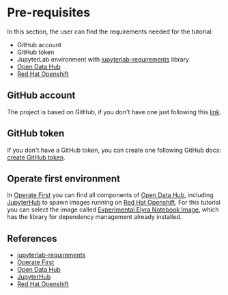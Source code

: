 # Pre-requisites

In this section, the user can find the requirements needed for the tutorial:

- GitHub account
- GitHub token
- JupyterLab environment with [jupyterlab-requirements][1] library
- [Open Data Hub][3]
- [Red Hat Openshift][5]


## GitHub account

The project is based on GitHub, if you don't have one just following this [link](https://docs.github.com/en/github/getting-started-with-github/signing-up-for-a-new-github-account).

## GitHub token

If you don't have a GitHub token, you can create one following GitHub docs: [create GitHub token](https://docs.github.com/en/github/authenticating-to-github/creating-a-personal-access-token).

## Operate first environment

In [Operate First][2] you can find all components of [Open Data Hub][3], including [JupyterHub][4] to spawn images running on [Red Hat Openshift][5]. For this tutorial you can select the image called [Experimental Elyra Notebook Image](https://github.com/operate-first/apps/blob/master/kfdefs/base/jupyterhub/notebook-images/experimental-elyra-notebook-imagestream.yaml), which has the library for dependency management already installed.


## References

* [jupyterlab-requirements][1]
* [Operate First][2]
* [Open Data Hub][3]
* [JupyterHub][4]
* [Red Hat Openshift][5]

[1]: https://github.com/thoth-station/jupyterlab-requirements
[2]: https://www.operate-first.cloud/
[3]: https://opendatahub.io/
[4]: https://jupyter.org/hub
[5]: https://www.openshift.com/
